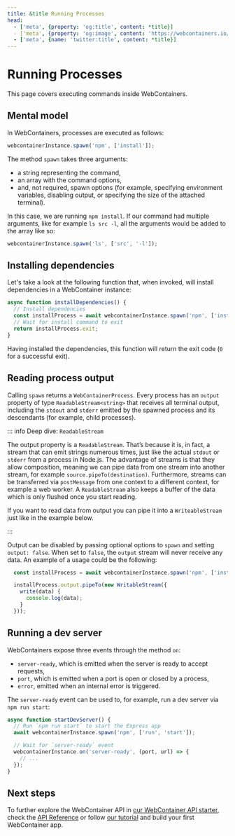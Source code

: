 ```yaml
---
title: &title Running Processes
head:
  - ['meta', {property: 'og:title', content: *title}]
  - ['meta', {property: 'og:image', content: 'https://webcontainers.io/img/og/guide-running_commands.png'}]
  - ['meta', {name: 'twitter:title', content: *title}]
---
```

# Running Processes

This page covers executing commands inside WebContainers.

## Mental model

In WebContainers, processes are executed as follows:

```js
webcontainerInstance.spawn('npm', ['install']);
```

The method `spawn` takes three arguments:

- a string representing the command,
- an array with the command options,
- and, not required, spawn options (for example, specifying environment variables, disabling output, or specifying the size of the attached terminal).

In this case, we are running `npm install`. If our command had multiple arguments, like for example `ls src -l`, all the arguments would be added to the array like so:

```js
webcontainerInstance.spawn('ls', ['src', '-l']);
```

## Installing dependencies

Let's take a look at the following function that, when invoked, will install dependencies in a WebContainer instance:

```js
async function installDependencies() {
  // Install dependencies
  const installProcess = await webcontainerInstance.spawn('npm', ['install']);
  // Wait for install command to exit
  return installProcess.exit;
}
```

Having installed the dependencies, this function will return the exit code (`0` for a successful exit).

## Reading process output

Calling `spawn` returns a `WebContainerProcess`. Every process has an `output` property of type `ReadableStream<string>` that receives all terminal output, including the `stdout` and `stderr` emitted by the spawned process and its descendants (for example, child processes).

::: info Deep dive: `ReadableStream`

The output property is a `ReadableStream`. That’s because it is, in fact, a stream that can emit strings numerous times, just like the actual `stdout` or `stderr` from a process in Node.js. The advantage of streams is that they allow composition, meaning we can pipe data from one stream into another stream, for example `source.pipeTo(destination)`. Furthermore, streams can be transferred via `postMessage` from one context to a different context, for example a web worker. A `ReadableStream` also keeps a buffer of the data which is only flushed once you start reading.

If you want to read data from output you can pipe it into a `WriteableStream` just like in the example below.

:::

Output can be disabled by passing optional options to `spawn` and setting `output: false`. When set to `false`, the `output` stream will never receive any data.
An example of a usage could be the following:

```js
  const installProcess = await webcontainerInstance.spawn('npm', ['install']);

  installProcess.output.pipeTo(new WritableStream({
    write(data) {
      console.log(data);
    }
  }));
```

## Running a dev server

WebContainers expose three events through the method `on`:

- `server-ready`, which is emitted when the server is ready to accept requests,
- `port`, which is emitted when a port is open or closed by a process,
- `error`, emitted when an internal error is triggered.

The `server-ready` event can be used to, for example, run a dev server via `npm run start`:

```js
async function startDevServer() {
  // Run `npm run start` to start the Express app
  await webcontainerInstance.spawn('npm', ['run', 'start']);

  // Wait for `server-ready` event
  webcontainerInstance.on('server-ready', (port, url) => {
    // ...
  });
}
```

## Next steps

To further explore the WebContainer API in [our WebContainer API starter](https://webcontainer.new), check the [API Reference](../api) or follow [our tutorial](../tutorial/1-build-your-first-webcontainer-app.md) and build your first WebContainer app.
